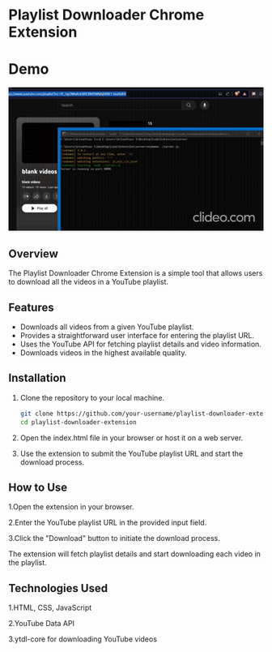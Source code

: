 # Playlist Downloader Chrome Extension

# Demo 
![](https://github.com/srxvathsav/youtube-playlist-downloader/blob/main/demo.gif)

## Overview
The Playlist Downloader Chrome Extension is a simple tool that allows users to download all the videos in a YouTube playlist.

## Features
- Downloads all videos from a given YouTube playlist.
- Provides a straightforward user interface for entering the playlist URL.
- Uses the YouTube API for fetching playlist details and video information.
- Downloads videos in the highest available quality.

## Installation
1. Clone the repository to your local machine.
   ```bash
   git clone https://github.com/your-username/playlist-downloader-extension.git
   cd playlist-downloader-extension
2. Open the index.html file in your browser or host it on a web server.

3. Use the extension to submit the YouTube playlist URL and start the download process.

## How to Use
  1.Open the extension in your browser.
  
  2.Enter the YouTube playlist URL in the provided input field.
  
  3.Click the "Download" button to initiate the download process.

The extension will fetch playlist details and start downloading each video in the playlist.

## Technologies Used
  1.HTML, CSS, JavaScript
  
  2.YouTube Data API
  
  3.ytdl-core for downloading YouTube videos

